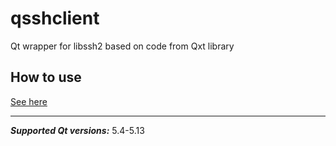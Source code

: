 # qsshclient

Qt wrapper for libssh2 based on code from Qxt library

## How to use

[See here](https://github.com/uglide/qredisclient/blob/master/src/qredisclient/transporters/sshtransporter.cpp)

---

**_Supported Qt versions:_** 5.4-5.13
